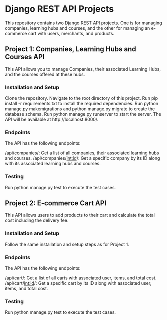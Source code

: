 # Django REST API Projects
This repository contains two Django REST API projects. One is for managing companies, learning hubs and courses, and the other for managing an e-commerce cart with users, merchants, and products.

## Project 1: Companies, Learning Hubs and Courses API
This API allows you to manage Companies, their associated Learning Hubs, and the courses offered at these hubs.

### Installation and Setup
Clone the repository.
Navigate to the root directory of this project.
Run pip install -r requirements.txt to install the required dependencies.
Run python manage.py makemigrations and python manage.py migrate to create the database schema.
Run python manage.py runserver to start the server. The API will be available at http://localhost:8000/.
### Endpoints
The API has the following endpoints:

/api/companies/: Get a list of all companies, their associated learning hubs and courses.
/api/companies/<int:id>/: Get a specific company by its ID along with its associated learning hubs and courses.
### Testing
Run python manage.py test to execute the test cases.

## Project 2: E-commerce Cart API
This API allows users to add products to their cart and calculate the total cost including the delivery fee.

### Installation and Setup
Follow the same installation and setup steps as for Project 1.

### Endpoints
The API has the following endpoints:

/api/cart/: Get a list of all carts with associated user, items, and total cost.
/api/cart/<int:id>/: Get a specific cart by its ID along with associated user, items, and total cost.
### Testing
Run python manage.py test to execute the test cases.
